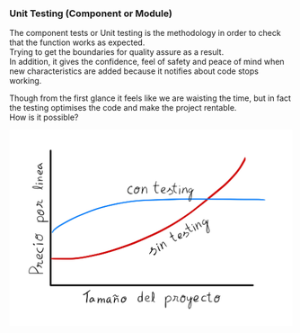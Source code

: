 ### Unit Testing (Component or Module)

The component tests or Unit testing is the methodology in order to check that the function works as expected.<br>
Trying to get the boundaries for quality assure as a result.<br>
In addition, it gives the confidence, feel of safety and peace of mind when new characteristics are added because
it notifies about code stops working.<br>

Though from the first glance it feels like we are waisting the time, 
but in fact the testing optimises the code and make the project rentable.<br> 
How is it possible?<br>


![tdd.jpg](static/tdd.jpg)
